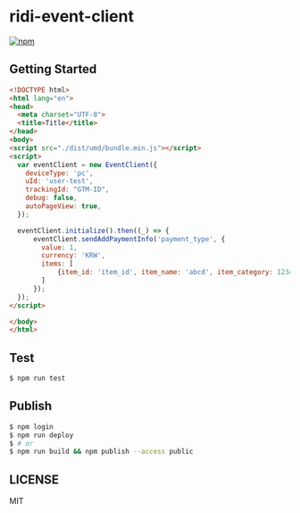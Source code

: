 # ridi-event-client

[![npm](https://img.shields.io/npm/v/@ridi/ridi-event-client.svg)](https://www.npmjs.com/package/@ridi/ridi-event-client)

## Getting Started

```html
<!DOCTYPE html>
<html lang="en">
<head>
  <meta charset="UTF-8">
  <title>Title</title>
</head>
<body>
<script src="./dist/umd/bundle.min.js"></script>
<script>
  var eventClient = new EventClient({
    deviceType: 'pc',
    uId: 'user-test',
    trackingId: "GTM-ID",
    debug: false,
    autoPageView: true,
  });

  eventClient.initialize().then((_) => {
      eventClient.sendAddPaymentInfo('payment_type', {
        value: 1,
        currency: 'KRW',
        items: [
            {item_id: 'item_id', item_name: 'abcd', item_category: 123456, service_type: 'ridibooks'}
        ]
      });
  });
</script>

</body>
</html>
```

## Test

```bash
$ npm run test
```

## Publish

```bash
$ npm login
$ npm run deploy
$ # or
$ npm run build && npm publish --access public
```

## LICENSE

MIT

